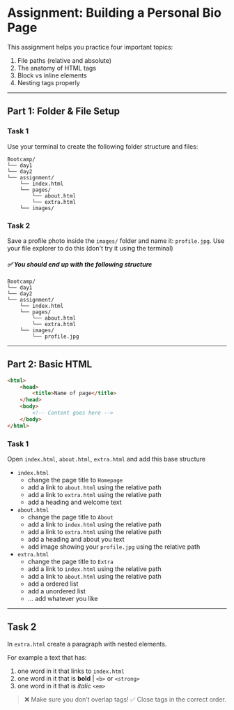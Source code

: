 # Assignment: Building a Personal Bio Page

This assignment helps you practice four important topics:

1. File paths (relative and absolute)
2. The anatomy of HTML tags
3. Block vs inline elements
4. Nesting tags properly

---

## Part 1: Folder & File Setup

### Task 1

Use your terminal to create the following folder structure and files:

```
Bootcamp/
└── day1
└── day2
└── assignment/
    └── index.html
    └── pages/
        └── about.html
        └── extra.html
    └── images/
```

### Task 2

Save a profile photo inside the `images/` folder and name it: `profile.jpg`. Use your file explorer to do this (don't try it using the terminal)

##### ✅ You should end up with the following structure

```
Bootcamp/
└── day1
└── day2
└── assignment/
    └── index.html
    └── pages/
        └── about.html
        └── extra.html
    └── images/
        └── profile.jpg
```

---

## Part 2: Basic HTML

```html
<html>
    <head>
        <title>Name of page</title>
    </head>
    <body>
        <!-- Content goes here -->
    </body>
</html>
```

### Task 1

Open `index.html`, `about.html`, `extra.html` and add this base structure

-   `index.html`
    -   change the page title to `Homepage`
    -   add a link to `about.html` using the relative path
    -   add a link to `extra.html` using the relative path
    -   add a heading and welcome text
-   `about.html`
    -   change the page title to `About`
    -   add a link to `index.html` using the relative path
    -   add a link to `extra.html` using the relative path
    -   add a heading and about you text
    -   add image showing your `profile.jpg` using the relative path
-   `extra.html`
    -   change the page title to `Extra`
    -   add a link to `index.html` using the relative path
    -   add a link to `about.html` using the relative path
    -   add a ordered list
    -   add a unordered list
    -   ... add whatever you like

---

## Task 2

In `extra.html` create a paragraph with nested elements.

For example a text that has:

1. one word in it that links to `index.html`
2. one word in it that is **bold** | `<b>` or `<strong>`
3. one word in it that is _italic_ `<em>`

> ❌ Make sure you don’t overlap tags!
> ✅ Close tags in the correct order.
